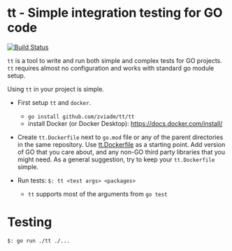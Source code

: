 # tt - Simple integration testing for GO code
[![Build Status](https://travis-ci.com/zviadm/tt.svg?branch=master)](https://travis-ci.com/zviadm/tt)

`tt` is a tool to write and run both simple and complex tests for GO projects. `tt` requires almost no configuration and works with standard go module setup.

Using `tt` in your project is simple.
* First setup `tt` and `docker`.
	* `go install github.com/zviadm/tt/tt`
	* install Docker (or Docker Desktop): https://docs.docker.com/install/

* Create `tt.Dockerfile` next to `go.mod` file or any of the parent directories in the same repository. Use [tt.Dockerfile](./tt.Dockerfile) as a starting point. Add version of GO that you care about, and any non-GO third party libraries that you might need. As a general suggestion, try to keep your `tt.Dockerfile` simple.
* Run tests: `$: tt <test args> <packages>`
	* `tt` supports most of the arguments from `go test`

# Testing

```
$: go run ./tt ./...
```